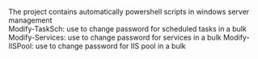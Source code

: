 The project contains automatically powershell scripts in windows server management</br>
Modify-TaskSch: use to change password for scheduled tasks in a bulk
Modify-Services: use to change password for services in a bulk
Modify-IISPool: use to change password for IIS pool in a bulk

